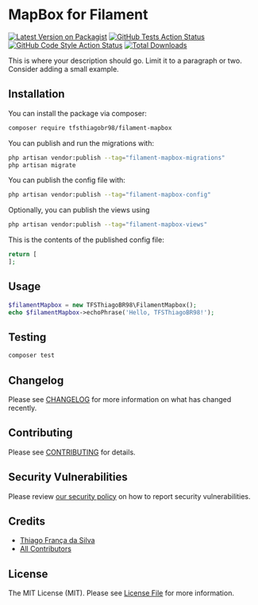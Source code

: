 # MapBox for Filament

[![Latest Version on Packagist](https://img.shields.io/packagist/v/tfsthiagobr98/filament-mapbox.svg?style=flat-square)](https://packagist.org/packages/tfsthiagobr98/filament-mapbox)
[![GitHub Tests Action Status](https://img.shields.io/github/actions/workflow/status/tfsthiagobr98/filament-mapbox/run-tests.yml?branch=main&label=tests&style=flat-square)](https://github.com/tfsthiagobr98/filament-mapbox/actions?query=workflow%3Arun-tests+branch%3Amain)
[![GitHub Code Style Action Status](https://img.shields.io/github/actions/workflow/status/tfsthiagobr98/filament-mapbox/fix-php-code-style-issues.yml?branch=main&label=code%20style&style=flat-square)](https://github.com/tfsthiagobr98/filament-mapbox/actions?query=workflow%3A"Fix+PHP+code+style+issues"+branch%3Amain)
[![Total Downloads](https://img.shields.io/packagist/dt/tfsthiagobr98/filament-mapbox.svg?style=flat-square)](https://packagist.org/packages/tfsthiagobr98/filament-mapbox)



This is where your description should go. Limit it to a paragraph or two. Consider adding a small example.

## Installation

You can install the package via composer:

```bash
composer require tfsthiagobr98/filament-mapbox
```

You can publish and run the migrations with:

```bash
php artisan vendor:publish --tag="filament-mapbox-migrations"
php artisan migrate
```

You can publish the config file with:

```bash
php artisan vendor:publish --tag="filament-mapbox-config"
```

Optionally, you can publish the views using

```bash
php artisan vendor:publish --tag="filament-mapbox-views"
```

This is the contents of the published config file:

```php
return [
];
```

## Usage

```php
$filamentMapbox = new TFSThiagoBR98\FilamentMapbox();
echo $filamentMapbox->echoPhrase('Hello, TFSThiagoBR98!');
```

## Testing

```bash
composer test
```

## Changelog

Please see [CHANGELOG](CHANGELOG.md) for more information on what has changed recently.

## Contributing

Please see [CONTRIBUTING](.github/CONTRIBUTING.md) for details.

## Security Vulnerabilities

Please review [our security policy](../../security/policy) on how to report security vulnerabilities.

## Credits

- [Thiago França da Silva](https://github.com/TFSThiagoBR98)
- [All Contributors](../../contributors)

## License

The MIT License (MIT). Please see [License File](LICENSE.md) for more information.
